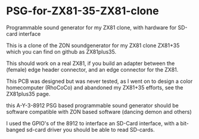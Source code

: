 # PSG-for-ZX81-35-ZX81-clone
Programmable sound generator for my ZX81 clone, with hardware for SD-card interface

This is a clone of the ZON soundgenerator for my ZX81 clone ZX81+35 which you can find on github as ZX81plus35.

This should work on a real ZX81, if you build an adapter between the (female) edge header connector, and an edge connector for the ZX81.

This PCB was designed but was never tested, as I went on to design a color homecomputer (RhoCoCo) and abandoned my ZX81+35 efforts, see the ZX81plus35 page.

this A-Y-3-8912 PSG based programmable sound generator should be software compatible with ZON based software (dancing demon and others)

I used the GPIO's of the 8912 to interface an SD-Card interface, with a bit-banged sd-card driver you should be able to read SD-cards.






